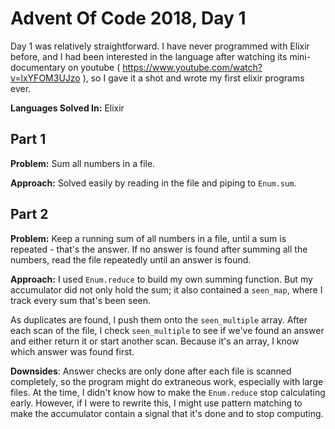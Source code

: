 # Advent Of Code 2018, Day 1

Day 1 was relatively straightforward.   I have never programmed with Elixir before, and I had been interested in the language after watching its mini-documentary on youtube ( https://www.youtube.com/watch?v=lxYFOM3UJzo ), so I gave it a shot and wrote my first elixir programs ever.

**Languages Solved In:** Elixir

## Part 1

**Problem:** Sum all numbers in a file.

**Approach:** Solved easily by reading in the file and piping to `Enum.sum`.

## Part 2

**Problem:** Keep a running sum of all numbers in a file, until a sum is repeated - that's the answer.  If no answer is found after summing all the numbers, read the file repeatedly until an answer is found.

**Approach:** I used `Enum.reduce` to build my own summing function.  But my accumulator did not only hold the sum;  it also contained a `seen_map`, where I track every sum that's been seen.   

As duplicates are found, I push them onto the `seen_multiple` array.  After each scan of the file, I check `seen_multiple` to see if we've found an answer and either return it or start another scan.  Because it's an array, I know which answer was found first.

**Downsides**:  Answer checks are only done after each file is scanned completely, so the program might do extraneous work, especially with large files. At the time, I didn't know how to make the `Enum.reduce` stop calculating early.  However, if I were to rewrite this, I might use pattern matching to make the accumulator contain a signal that it's done and to stop computing.

